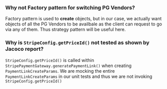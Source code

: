 ### Why not Factory pattern for switching PG Vendors?
Factory pattern is used to **create** objects, but in our case, we actually want objects of all the PG Vendors to be availbale as the client can request to go via any of them. Thus strategy pattern will be useful here.

### Why is `StripeConfig.getPriceId()` not tested as shown by Jacoco report?
`StripeConfig.getPriceId()` is called within `StripePaymentGateway.generatePaymentLink()` when creating `PaymentLinkCreateParams`. We are mocking the entire `PaymentLinkCreateParams` in our unit tests and thus we are not invoking `StripeConfig.getPriceId()`
